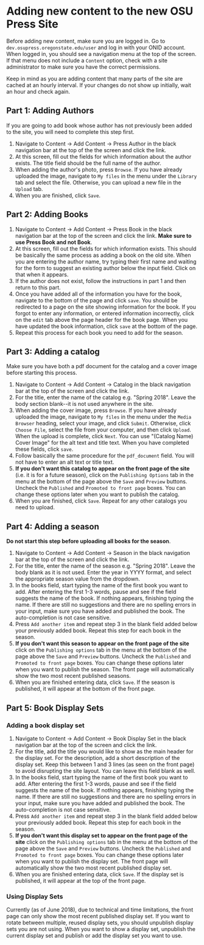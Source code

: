 # Adding new content to the new OSU Press Site

Before adding new content, make sure you are logged in. Go to `dev.osupress.oregonstate.edu/user` and log in with your ONID account. When logged in, you should see a navigation menu at the top of the screen. If that menu does not include a `Content` option, check with a site administrator to make sure you have the correct permissions.

Keep in mind as you are adding content that many parts of the site are cached at an hourly interval. If your changes do not show up initially, wait an hour and check again.

## Part 1: Adding Authors
If you are going to add book whose author has not previously been added to the site, you will need to complete this step first.

1. Navigate to Content -> Add Content -> Press Author in the black navigation bar at the top of the the screen and click the link.
2. At this screen, fill out the fields for which information about the author exists. The title field should be the full name of the author.
3. When adding the author's photo, press `Browse`. If you have already uploaded the image, navigate to `My files` in the menu under the `Library` tab and select the file. Otherwise, you can upload a new file in the `Upload` tab.
4. When you are finished, click `Save`.

## Part 2: Adding Books
1. Navigate to Content -> Add Content -> Press Book in the black navigation bar at the top of the screen and click the link. **Make sure to use Press Book and not Book**.
2. At this screen, fill out the fields for which information exists. This should be basically the same process as adding a book on the old site. When you are entering the author name, try typing their first name and waiting for the form to suggest an existing author below the input field. Click on that when it appears.
  1. If the author does not exist, follow the instructions in part 1 and then return to this part.
3. Once you have added all of the information you have for the book, navigate to the bottom of the page and click `save`. You should be redirected to a page on the site showing information for the book. If you forgot to enter any information, or entered information incorrectly, click on the `edit` tab above the page header for the book page. When you have updated the book information, click `save` at the bottom of the page.
4. Repeat this process for each book you need to add for the season.

## Part 3: Adding a catalog

Make sure you have both a pdf document for the catalog and a cover image before starting this process.

1. Navigate to Content -> Add Content -> Catalog in the black navigation bar at the top of the screen and click the link.
2. For the title, enter the name of the catalog e.g. "Spring 2018". Leave the body section blank--it is not used anywhere in the site.
3. When adding the cover image, press `Browse`. If you have already uploaded the image, navigate to `My files` in the menu under the `Media Browser` heading, select your image, and click `Submit`. Otherwise, click `Choose File`, select the file from your computer, and then click `Upload`. When the upload is complete, click `Next`. You can use "(Catalog Name) Cover Image" for the alt text and title text. When you have completed these fields, click `save`.
4. Follow basically the same procedure for the `pdf_document` field. You will not have to enter an alt text or title text.
5. **If you don't want this catalog to appear on the front page of the site** (i.e. it is for a future season), click on the `Publishing Options` tab in the menu at the bottom of the page above the `Save` and `Preview` buttons. Uncheck the `Published` and `Promoted to front page` boxes. You can change these options later when you want to publish the catalog.
6. When you are finished, click `Save`. Repeat for any other catalogs you need to upload.

## Part 4: Adding a season

**Do not start this step before uploading all books for the season**.

1. Navigate to Content -> Add Content -> Season in the black navigation bar at the top of the screen and click the link.
2. For the title, enter the name of the season e.g. "Spring 2018". Leave the body blank as it is not used. Enter the year in YYYY format, and select the appropriate season value from the dropdown.
3. In the books field, start typing the name of the first book you want to add. After entering the first 1-3 words, pause and see if the field suggests the name of the book. If nothing appears, finishing typing the name. If there are still no suggestions and there are no spelling errors in your input, make sure you have added and published the book. The auto-completion is not case sensitive.
4. Press `Add another item` and repeat step 3 in the blank field added below your previously added book. Repeat this step for each book in the season.
5. **If you don't want this season to appear on the front page of the site** click on the `Publishing options` tab in the menu at the bottom of the page above the `Save` and `Preview` buttons. Uncheck the `Published` and `Promoted to front page` boxes. You can change these options later when you want to publish the season. The front page will automatically show the two most recent published seasons.
6. When you are finished entering data, click `Save`. If the season is published, it will appear at the bottom of the front page.

## Part 5: Book Display Sets

### Adding a book display set

1. Navigate to Content -> Add Content -> Book Display Set in the black navigation bar at the top of the screen and click the link.
2. For the title, add the title you would like to show as the main header for the display set. For the description, add a short description of the display set. Keep this between 1 and 3 lines (as seen on the front page) to avoid disrupting the site layout. You can leave this field blank as well.
3. In the books field, start typing the name of the first book you want to add. After entering the first 1-3 words, pause and see if the field suggests the name of the book. If nothing appears, finishing typing the name. If there are still no suggestions and there are no spelling errors in your input, make sure you have added and published the book. The auto-completion is not case sensitive.
4. Press `Add another item` and repeat step 3 in the blank field added below your previously added book. Repeat this step for each book in the season.
5. **If you don't want this display set to appear on the front page of the site** click on the `Publishing options` tab in the menu at the bottom of the page above the `Save` and `Preview` buttons. Uncheck the `Published` and `Promoted to front page` boxes. You can change these options later when you want to publish the display set. The front page will automatically show the two most recent published display set.
6. When you are finished entering data, click `Save`. If the display set is published, it will appear at the top of the front page.

### Using Display Sets

Currently (as of June 2018), due to technical and time limitations, the front page can only show the most recent published display set. If you want to rotate between multiple, reused display sets, you should unpublish display sets you are not using. When you want to show a display set, unpublish the current display set and publish or add the display set you want to use.